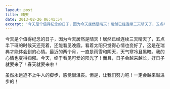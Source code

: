 ```yaml
---
layout: post
title: 晴天
date: 2013-02-26 06:41:54
excerpt: '今天是个值得纪念的日子，因为今天居然是晴天！居然已经连续三天晴天了，五点半下班的时候天还亮着，还能看见晚霞。看着太阳只觉得心情也变好了，这是在瑞典才能体会到的心情。最近的两个月，一直是雨雪和阴天，天气'
---
```




今天是个值得纪念的日子，因为今天居然是晴天！居然已经连续三天晴天了，五点半下班的时候天还亮着，还能看见晚霞。看着太阳只觉得心情也变好了，这是在瑞典才能体会到的心情。最近的两个月，一直是雨雪和阴天，天气寒冷且黑暗。我的心情也变得抑郁。今天，终于看见可爱的阳光了！而且，日子会越来越长，好日子就要来了！春天就要来啦！

虽然永远追不上牛人的脚步，感觉很沮丧。但是，让我们努力吧！一定会越来越进步的！


